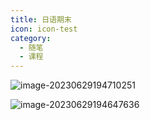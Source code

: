 ```yaml
---
title: 日语期末
icon: icon-test
category:
  - 随笔
  - 课程
---
```


![image-20230629194710251](http://39.98.110.164/riyu1.png)

![image-20230629194647636](http://39.98.110.164/riyu2.png)

